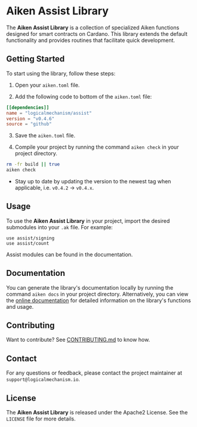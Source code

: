 # Aiken Assist Library

The **Aiken Assist Library** is a collection of specialized Aiken functions designed for smart contracts on Cardano. This library extends the default functionality and provides routines that facilitate quick development.

## Getting Started

To start using the library, follow these steps:

1. Open your `aiken.toml` file.

2. Add the following code to bottom of the `aiken.toml` file:

```toml
[[dependencies]]
name = "logicalmechanism/assist"
version = "v0.4.6"
source = "github"
```

3. Save the `aiken.toml` file.

4. Compile your project by running the command `aiken check` in your project directory.

```bash
rm -fr build || true
aiken check
```

- Stay up to date by updating the version to the newest tag when applicable, i.e. `v0.4.2` -> `v0.4.x`.

## Usage

To use the **Aiken Assist Library** in your project, import the desired submodules into your `.ak` file. For example:

```aiken
use assist/signing
use assist/count
```

Assist modules can be found in the documentation.

## Documentation

You can generate the library's documentation locally by running the command `aiken docs` in your project directory. Alternatively, you can view the [online documentation](https://www.logicalmechanism.io/docs/index.html) for detailed information on the library's functions and usage.

## Contributing

Want to contribute? See [CONTRIBUTING.md](./CONTRIBUTING.md) to know how.

## Contact

For any questions or feedback, please contact the project maintainer at `support@logicalmechanism.io`.

## License

The **Aiken Assist Library** is released under the Apache2 License. See the `LICENSE` file for more details.